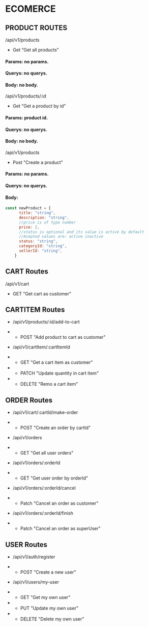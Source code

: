 # ECOMERCE

## PRODUCT ROUTES

/api/v1/products
- Get "Get all products"
 #### Params: no params.
 #### Querys: no querys.
 #### Body: no body.

/api/v1/products/:id
 - Get "Get a product by id"
#### Params: product id.
#### Querys: no querys.
#### Body: no body.

 /api/v1/products
 - Post "Create a product"
#### Params: no params.
#### Querys: no querys.
#### Body:
```javascript
const newProduct = {
      title: "string",
      description: "string",
      //price is of type number
      price: 2,
      //status is optional and its value is active by default
      //Acepted values are: active inactive
      status: "string",
      categoryId: "string",
      sellerId: "string",
    }
```

## CART Routes

/api/v1/cart
- GET "Get cart as customer"

## CARTITEM Routes

- /api/v1/products/:id/add-to-cart
- - POST "Add product to cart as customer"

- /api/v1/cartItem/:cartItemId
- - GET "Get a cart item as customer"
- - PATCH "Update quantity in cart item"
- - DELETE "Remo a cart item"

## ORDER Routes

- /api/v1/cart/:cartId/make-order
- - POST "Create an order by cartId"

- /api/v1/orders
- - GET "Get all user orders"

- /api/v1/orders/:orderId
- - GET "Get user order by orderId"

- /api/v1/orders/:orderId/cancel
- - Patch "Cancel an order as customer"

- /api/v1/orders/:orderId/finish
- - Patch "Cancel an order as superUser"

## USER Routes

- /api/v1/auth/register
- - POST "Create a new user"

- /api/v1/users/my-user
- - GET "Get my own user"
- - PUT "Update my own user"
- - DELETE "Delete my own user"


